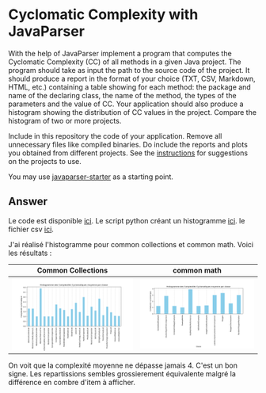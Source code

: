 # Cyclomatic Complexity with JavaParser

With the help of JavaParser implement a program that computes the Cyclomatic Complexity (CC) of all methods in a given Java project. The program should take as input the path to the source code of the project. It should produce a report in the format of your choice (TXT, CSV, Markdown, HTML, etc.) containing a table showing for each method: the package and name of the declaring class, the name of the method, the types of the parameters and the value of CC.
Your application should also produce a histogram showing the distribution of CC values in the project. Compare the histogram of two or more projects.

Include in this repository the code of your application. Remove all unnecessary files like compiled binaries. Do include the reports and plots you obtained from different projects. See the [instructions](../sujet.md) for suggestions on the projects to use.

You may use [javaparser-starter](../code/javaparser-starter) as a starting point.

## Answer 


Le code est disponible [ici](../code/javaparser-starter/src/main/java/fr/istic/vv/CyclomaticComplexity.java).
Le script python créant un histogramme [ici](cc_to_histo.py).
le fichier csv  [ici](../cc.csv).

J'ai réalisé l'histogramme pour common collections et common math.
Voici les résultats :

|Common Collections |common math |
|----|----|
|![text](../images/CC_common%20collections%20.png)|![text](../images/CC_common%20math.png)|

On voit que la complexité moyenne ne dépasse jamais 4. C'est un bon signe.
Les repartissions sembles grossierement équivalente malgré la différence en combre d'item à afficher.
